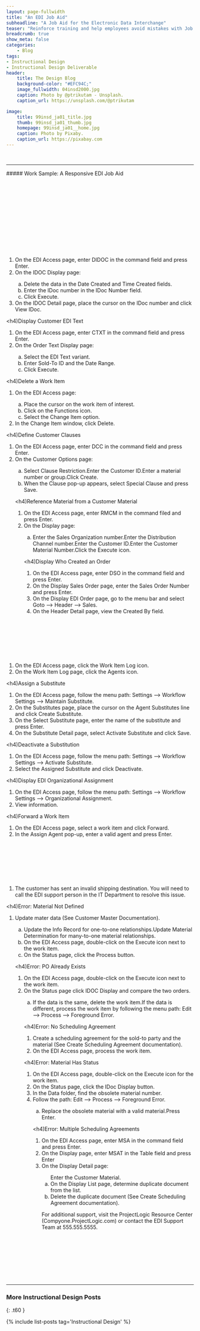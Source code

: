```yaml
---
layout: page-fullwidth
title: "An EDI Job Aid"
subheadline: "A Job Aid for the Electronic Data Interchange"
teaser: "Reinforce training and help employees avoid mistakes with Job Aid."
breadcrumb: true
show_meta: false
categories:
    - Blog
tags:
- Instructional Design
- Instructional Design Deliverable
header:
    title: The Design Blog
    background-color: "#EFC94C;"
    image_fullwidth: 04insd2000.jpg
    caption: Photo by @ptrikutam - Unsplash.
    caption_url: https://unsplash.com/@ptrikutam

image:
    title: 99insd_ja01_title.jpg
    thumb: 99insd_ja01_thumb.jpg
    homepage: 99insd_ja01__home.jpg
    caption: Photo by Pixaby.
    caption_url: https://pixabay.com
---
```

<br>
<hr>
##### Work Sample: A Responsive EDI Job Aid
<br>

<!-- phone, portrait, landscape, Plasma -->

<!-- phone and portrait -->
<div class="show-for-small-only"><img src="{{ site.urlimg }}99insd_ja02_shd.png" style="margin: 25px 0px 25px 0px" alt=""></div>
<div class="show-for-medium-only"><img src="{{ site.urlimg }}99insd_ja02_mhd.png" style="margin: 25px 0px 25px 0px" alt=""></div>


<div class="show-for-small-only"><img src="{{ site.urlimg }}99insd_ja02_ssub1.png" style="margin: 25px 0px 25px 0px" alt=""></div>
<div class="show-for-medium-only"><img src="{{ site.urlimg }}99insd_ja02_msub1.png" style="margin: 25px 0px 25px 0px" alt=""></div>

<div class="hidden-for-large-up">
  <h4)Display an IDOC</h4>
  <ol type="1">
    <li>On the EDI Access page, enter DIDOC in the command field and press Enter.</li>
    <li>On the IDOC Display page:</li>
      <ol type="a">
        <li>Delete the data in the Date Created and Time Created fields.</li>
        <li>Enter the IDoc number in the IDoc Number field.</li>
        <li>Click Execute.</li>
      </ol>
    <li>On the IDOC Detail page, place the cursor on the IDoc number and click View IDoc.</li>
  </ol>

  <h4)Display Customer EDI Text</h4>
  <ol type="1">
    <li>On the EDI Access page, enter CTXT in the command field and press Enter.</li>
    <li>On the Order Text Display page:</li>
      <ol type="a">
        <li>Select the EDI Text variant.</li>
        <li>Enter Sold-To ID and the Date Range.</li>
        <li>Click Execute.</li>
      </ol>
  </ol>

  <h4)Delete a Work Item</h4>
  <ol type="1">
    <li>On the EDI Access page:</li>
      <ol type="a">
        <li>Place the cursor on the work item of interest.</li>
        <li>Click on the Functions icon.</li>
        <li>Select the Change Item option.</li>
      </ol>
    <li>In the Change Item window, click Delete.</li>
  </ol>

  <h4)Define Customer Clauses</h4>
  <ol type="1">
    <li>On the EDI Access page, enter DCC in the command field and press Enter.</li>
    <li>On the Customer Options page:</li>
        <ol type="a">
          <li>Select Clause Restriction.</li)
          <li>Enter the Customer ID.</li)
          <li>Enter a material number or group.</li)
          <li>Click Create.</li)
        </ol>
    <li>When the Clause pop-up appears, select Special Clause and press Save.</li>
  </ol>

  <h4)Reference Material from a Customer Material</h4>
  <ol type="1">
    <li>On the EDI Access page, enter RMCM in the command filed and press Enter.</li>
    <li>On the Display page:</li>
        <ol type="a">
          <li>Enter the Sales Organization number.</li)
          <li>Enter the Distribution Channel number.</li)
          <li>Enter the Customer ID.</li)
          <li>Enter the Customer Material Number.</li)
          <li>Click the Execute icon.</li)
        </ol>
  </ol>

  <h4)Display Who Created an Order</h4>
  <ol type="1">
    <li>On the EDI Access page, enter DSO in the command field and press Enter.</li>
    <li>On the Display Sales Order page, enter the Sales Order Number and press Enter.</li>
    <li>On the Display EDI Order page, go to the menu bar and select Goto --> Header --> Sales.</li>
    <li>On the Header Detail page, view the Created By field.</li>
  </ol>
</div>

<div class="show-for-small-only"><img src="{{ site.urlimg }}99insd_ja02_ssub2.png" style="margin: 25px 0px 25px 0px" alt=""></div>
<div class="show-for-medium-only"><img src="{{ site.urlimg }}99insd_ja02_msub2.png" style="margin: 25px 0px 25px 0px" alt=""></div>

<div class="hidden-for-large-up">
  <h4)Display Work Item Assignment</h4>
  <ol type="1">
    <li>On the EDI Access page, click the Work Item Log icon.</li>
    <li>On the Work Item Log page, click the Agents icon.</li>
  </ol>

  <h4)Assign a Substitute</h4>
  <ol type="1">
    <li>On the EDI Access page, follow the menu path: Settings --> Workflow Settings --> Maintain Substitute.</li>
    <li>On the Substitutes page, place the cursor on the Agent Substitutes line and click Create Substitute.</li>
    <li>On the Select Substitute page, enter the name of the substitute and press Enter.</li>
    <li>On the Substitute Detail page, select Activate Substitute and click Save.</li>
  </ol>

  <h4)Deactivate a Substitution</h4>
  <ol type="1">
    <li>On the EDI Access page, follow the menu path: Settings --> Workflow Settings --> Activate Substitute.</li>
    <li>Select the Assigned Substitute and click Deactivate.</li>
  </ol>

  <h4)Display EDI Organizational Assignment</h4>
  <ol type="1">
    <li>On the EDI Access page, follow the menu path: Settings --> Workflow Settings --> Organizational Assignment.</li>
    <li>View information.</li>
  </ol>

  <h4)Forward a Work Item</h4>
  <ol type="1">
    <li>On the EDI Access page, select a work item and click Forward.</li>
    <li>In the Assign Agent pop-up, enter a valid agent and press Enter.</li>
  </ol>
</div>

<div class="show-for-small-only"><img src="{{ site.urlimg }}99insd_ja02_ssub3.png" style="margin: 25px 0px 25px 0px" alt=""></div>
<div class="show-for-medium-only"><img src="{{ site.urlimg }}99insd_ja02_msub3.png" style="margin: 25px 0px 25px 0px" alt=""></div>

<div class="hidden-for-large-up">
  <h4)Error: Customer Destination Not Known</h4>
  <ol type="1">
    <li>The customer has sent an invalid shipping destination. You will need to call the EDI support person in the IT Department to resolve this issue.</li>
  </ol>

  <h4)Error: Material Not Defined</h4>
  <ol type="1">
    <li>Update mater data (See Customer Master Documentation).</li>
      <ol type="a">
        <li>Update the Info Record for one-to-one relationships.</li)
        <li>Update Material Determination for many-to-one material relationships.</li)
      </ol>
    <li>On the EDI Access page, double-click on the Execute icon next to the work item.</li>
    <li>On the Status page, click the Process button.</li>
  </ol>

  <h4)Error: PO Already Exists</h4>
  <ol type="1">
    <li>On the EDI Access page, double-click on the Execute icon next to the work item.</li>
    <li>On the Status page click IDOC Display and compare the two orders.</li>
      <ol type="a">
        <li>If the data is the same, delete the work item.</li)
        <li>If the data is different, process the work item by following the menu path: Edit --> Process --> Foreground Error.</li)
      </ol>
  </ol>

  <h4)Error: No Scheduling Agreement</h4>
  <ol type="1">
    <li>Create a scheduling agreement for the sold-to party and the material (See Create Scheduling Agreement documentation).</li>
    <li>On the EDI Access page, process the work item.</li>
  </ol>

  <h4)Error: Material Has Status</h4>
  <ol type="1">
    <li>On the EDI Access page, double-click on the Execute icon for the work item.</li>
    <li>On the Status page, click the IDoc Display  button.</li>
    <li>In the Data folder, find the obsolete material number.</li>
    <li>Follow the path: Edit --> Process --> Foreground Error.</li>
      <ol type="a">
        <li>Replace the obsolete material with a valid material.</li)
        <li>Press Enter.</li)
      </ol>
    </ol>

  <h4)Error: Multiple Scheduling Agreements</h4>
  <ol type="1">
    <li>On the EDI Access page, enter MSA in the command field and press Enter.</li>
    <li>On the Display page, enter MSAT in the Table field and press Enter</li>
    <li>On the Display Detail page:</li>
      <ol type="a">
        <li)Click the Deselect All icon.</li)
        <li>Enter the Customer Material.</li)
        Click Execute.</li)
      </ol>
    <li>On the Display List page, determine duplicate document from the list.</li>
    <li>Delete the duplicate document (See Create Scheduling Agreement documentation).</li>  
  </ol>

  For additional support, visit the ProjectLogic Resource Center (Compyone.ProjectLogic.com) or contact the EDI Support Team at 555.555.5555.
</div>

<!-- landscape -->
<div class="show-for-large-up"><img src="{{ site.urlimg }}99insd_ja02_lg_01.png" style="margin: 25px 0px 25px 0px" alt=""></div>
<div class="show-for-large-up"><img src="{{ site.urlimg }}99insd_ja02_lg_02.png" style="margin: 25px 0px 25px 0px" alt=""></div>

<br>
<hr>

### More Instructional Design Posts
{: .t60 }

{% include list-posts tag='Instructional Design' %}
